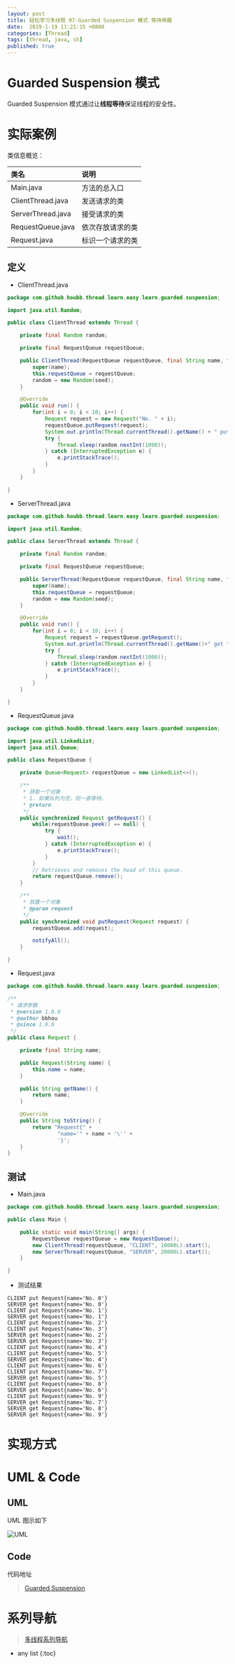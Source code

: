 ```yaml
---
layout: post
title: 轻松学习多线程 07-Guarded Suspension 模式 等待唤醒
date:  2019-1-19 11:21:15 +0800
categories: [Thread]
tags: [thread, java, sh]
published: true
---
```


# Guarded Suspension 模式

Guarded Suspension 模式通过让**线程等待**保证线程的安全性。

# 实际案例

类信息概览：

| 类名 | 说明 |
|:----|:----|
| Main.java | 方法的总入口 |
| ClientThread.java | 发送请求的类 |
| ServerThread.java | 接受请求的类 |
| RequestQueue.java | 依次存放请求的类 |
| Request.java | 标识一个请求的类 |

## 定义


- ClientThread.java

```java
package com.github.houbb.thread.learn.easy.learn.guarded.suspension;

import java.util.Random;

public class ClientThread extends Thread {

    private final Random random;

    private final RequestQueue requestQueue;

    public ClientThread(RequestQueue requestQueue, final String name, final long seed) {
        super(name);
        this.requestQueue = requestQueue;
        random = new Random(seed);
    }

    @Override
    public void run() {
        for(int i = 0; i < 10; i++) {
            Request request = new Request("No. " + i);
            requestQueue.putRequest(request);
            System.out.println(Thread.currentThread().getName() + " put " + request);
            try {
                Thread.sleep(random.nextInt(1000));
            } catch (InterruptedException e) {
                e.printStackTrace();
            }
        }
    }

}

```


- ServerThread.java

```java
package com.github.houbb.thread.learn.easy.learn.guarded.suspension;

import java.util.Random;

public class ServerThread extends Thread {

    private final Random random;

    private final RequestQueue requestQueue;

    public ServerThread(RequestQueue requestQueue, final String name, final long seed) {
        super(name);
        this.requestQueue = requestQueue;
        random = new Random(seed);
    }

    @Override
    public void run() {
        for(int i = 0; i < 10; i++) {
            Request request = requestQueue.getRequest();
            System.out.println(Thread.currentThread().getName()+" get "+request);
            try {
                Thread.sleep(random.nextInt(1000));
            } catch (InterruptedException e) {
                e.printStackTrace();
            }
        }
    }

}

```


- RequestQueue.java

```java
package com.github.houbb.thread.learn.easy.learn.guarded.suspension;

import java.util.LinkedList;
import java.util.Queue;

public class RequestQueue {

    private Queue<Request> requestQueue = new LinkedList<>();

    /**
     * 获取一个对象
     * 1. 如果队列为空，则一直等待。
     * @return
     */
    public synchronized Request getRequest() {
        while(requestQueue.peek() == null) {
            try {
                wait();
            } catch (InterruptedException e) {
                e.printStackTrace();
            }
        }
        // Retrieves and removes the head of this queue.
        return requestQueue.remove();
    }

    /**
     * 放置一个对象
     * @param request
     */
    public synchronized void putRequest(Request request) {
        requestQueue.add(request);

        notifyAll();
    }

}

```


- Request.java

```java
package com.github.houbb.thread.learn.easy.learn.guarded.suspension;

/**
 * 请求参数
 * @version 1.0.0
 * @author bbhou
 * @since 1.0.0
 */
public class Request {

    private final String name;

    public Request(String name) {
        this.name = name;
    }

    public String getName() {
        return name;
    }

    @Override
    public String toString() {
        return "Request{" +
                "name='" + name + '\'' +
                '}';
    }
}

```


## 测试

- Main.java

```java
package com.github.houbb.thread.learn.easy.learn.guarded.suspension;

public class Main {

    public static void main(String[] args) {
        RequestQueue requestQueue = new RequestQueue();
        new ClientThread(requestQueue, "CLIENT", 10000L).start();
        new ServerThread(requestQueue, "SERVER", 20000L).start();
    }

}

```

- 测试结果

```
CLIENT put Request{name='No. 0'}
SERVER get Request{name='No. 0'}
CLIENT put Request{name='No. 1'}
SERVER get Request{name='No. 1'}
CLIENT put Request{name='No. 2'}
CLIENT put Request{name='No. 3'}
SERVER get Request{name='No. 2'}
SERVER get Request{name='No. 3'}
CLIENT put Request{name='No. 4'}
CLIENT put Request{name='No. 5'}
SERVER get Request{name='No. 4'}
CLIENT put Request{name='No. 6'}
CLIENT put Request{name='No. 7'}
SERVER get Request{name='No. 5'}
CLIENT put Request{name='No. 8'}
SERVER get Request{name='No. 6'}
CLIENT put Request{name='No. 9'}
SERVER get Request{name='No. 7'}
SERVER get Request{name='No. 8'}
SERVER get Request{name='No. 9'}
```

# 实现方式

# UML & Code

## UML

UML 图示如下

![UML](https://imgconvert.csdnimg.cn/aHR0cHM6Ly9pbWctYmxvZy5jc2RuLm5ldC8yMDE4MDMyMDIwMzI0ODgwNj93YXRlcm1hcmsvMi90ZXh0L0x5OWliRzluTG1OelpHNHVibVYwTDNKNWJ6RXdOakEzTXpJME9UWT0vZm9udC81YTZMNUwyVC9mb250c2l6ZS80MDAvZmlsbC9JMEpCUWtGQ01BPT0vZGlzc29sdmUvNzA?x-oss-process=image/format,png)

## Code

代码地址

> [Guarded Suspension](https://github.com/houbb/thread-learn/tree/master/easy-learn/src/main/java/com/github/houbb/thread/learn/easy/learn/guarded/suspension)

# 系列导航

> [多线程系列导航](http://blog.csdn.net/ryo1060732496/article/details/79376415)

* any list
{:toc}